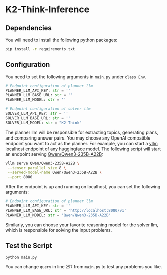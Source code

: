 # K2-Think-Inference

## Dependencies

You will need to install the following python packages:
```bash
pip install -r requirements.txt
```

## Configuration
You need to set the following arguments in `main.py` under `class Env`.
```python
# Endpoint configuration of planner llm
PLANNER_LLM_API_KEY: str = ''
PLANNER_LLM_BASE_URL: str = ''
PLANNER_LLM_MODEL: str = ''

# Endpoint configuration of solver llm
SOLVER_LLM_API_KEY: str = ''
SOLVER_LLM_BASE_URL: str = ''
SOLVER_LLM_MODEL: str = "K2-Think"
```
The planner llm will be responsible for extracting topics, generating plans, and comparing answer pairs. You may choose any OpenAI compatible endpoint you want to act as the planner. For example, you can start a [vllm](https://docs.vllm.ai/en/stable/) localhost endpoint of any huggingface model. The following script will start an endpoint serving [Qwen/Qwen3-235B-A22B](https://huggingface.co/Qwen/Qwen3-235B-A22B):
```bash
vllm serve Qwen/Qwen3-235B-A22B \
 --tensor_parallel_size 8 \
 --served-model-name Qwen/Qwen3-235B-A22B \
 --port 8080
```
After the endpoint is up and running on localhost, you can set the following arguments:
```python
# Endpoint configuration of planner llm
PLANNER_LLM_API_KEY: str = ''
PLANNER_LLM_BASE_URL: str = 'http://localhost:8080/v1'
PLANNER_LLM_MODEL: str = 'Qwen/Qwen3-235B-A22B'
```
Similarly, you can choose your favorite reasoning model for the solver llm, which is responsible for solving the input problems.

## Test the Script
```bash
python main.py
```
You can change `query` in line `257` from `main.py` to test any problems you like.
